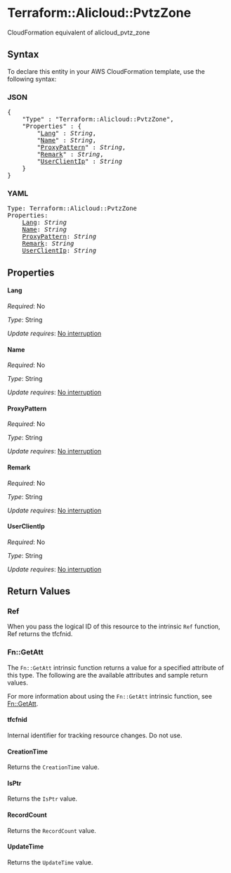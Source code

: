# Terraform::Alicloud::PvtzZone

CloudFormation equivalent of alicloud_pvtz_zone

## Syntax

To declare this entity in your AWS CloudFormation template, use the following syntax:

### JSON

<pre>
{
    "Type" : "Terraform::Alicloud::PvtzZone",
    "Properties" : {
        "<a href="#lang" title="Lang">Lang</a>" : <i>String</i>,
        "<a href="#name" title="Name">Name</a>" : <i>String</i>,
        "<a href="#proxypattern" title="ProxyPattern">ProxyPattern</a>" : <i>String</i>,
        "<a href="#remark" title="Remark">Remark</a>" : <i>String</i>,
        "<a href="#userclientip" title="UserClientIp">UserClientIp</a>" : <i>String</i>
    }
}
</pre>

### YAML

<pre>
Type: Terraform::Alicloud::PvtzZone
Properties:
    <a href="#lang" title="Lang">Lang</a>: <i>String</i>
    <a href="#name" title="Name">Name</a>: <i>String</i>
    <a href="#proxypattern" title="ProxyPattern">ProxyPattern</a>: <i>String</i>
    <a href="#remark" title="Remark">Remark</a>: <i>String</i>
    <a href="#userclientip" title="UserClientIp">UserClientIp</a>: <i>String</i>
</pre>

## Properties

#### Lang

_Required_: No

_Type_: String

_Update requires_: [No interruption](https://docs.aws.amazon.com/AWSCloudFormation/latest/UserGuide/using-cfn-updating-stacks-update-behaviors.html#update-no-interrupt)

#### Name

_Required_: No

_Type_: String

_Update requires_: [No interruption](https://docs.aws.amazon.com/AWSCloudFormation/latest/UserGuide/using-cfn-updating-stacks-update-behaviors.html#update-no-interrupt)

#### ProxyPattern

_Required_: No

_Type_: String

_Update requires_: [No interruption](https://docs.aws.amazon.com/AWSCloudFormation/latest/UserGuide/using-cfn-updating-stacks-update-behaviors.html#update-no-interrupt)

#### Remark

_Required_: No

_Type_: String

_Update requires_: [No interruption](https://docs.aws.amazon.com/AWSCloudFormation/latest/UserGuide/using-cfn-updating-stacks-update-behaviors.html#update-no-interrupt)

#### UserClientIp

_Required_: No

_Type_: String

_Update requires_: [No interruption](https://docs.aws.amazon.com/AWSCloudFormation/latest/UserGuide/using-cfn-updating-stacks-update-behaviors.html#update-no-interrupt)

## Return Values

### Ref

When you pass the logical ID of this resource to the intrinsic `Ref` function, Ref returns the tfcfnid.

### Fn::GetAtt

The `Fn::GetAtt` intrinsic function returns a value for a specified attribute of this type. The following are the available attributes and sample return values.

For more information about using the `Fn::GetAtt` intrinsic function, see [Fn::GetAtt](https://docs.aws.amazon.com/AWSCloudFormation/latest/UserGuide/intrinsic-function-reference-getatt.html).

#### tfcfnid

Internal identifier for tracking resource changes. Do not use.

#### CreationTime

Returns the <code>CreationTime</code> value.

#### IsPtr

Returns the <code>IsPtr</code> value.

#### RecordCount

Returns the <code>RecordCount</code> value.

#### UpdateTime

Returns the <code>UpdateTime</code> value.


